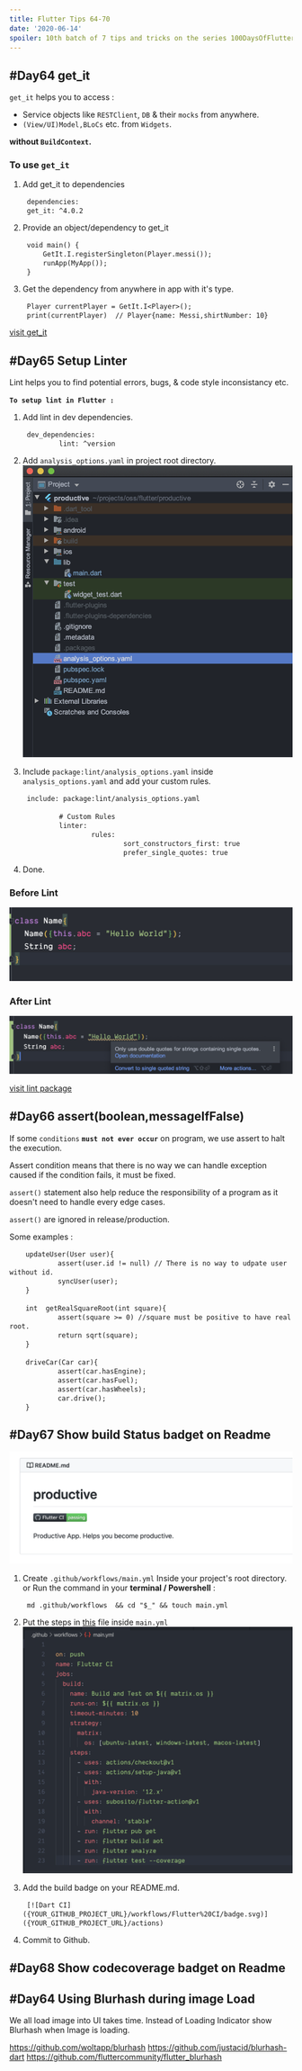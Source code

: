 ```yaml
---
title: Flutter Tips 64-70
date: '2020-06-14'
spoiler: 10th batch of 7 tips and tricks on the series 100DaysOfFlutter.
---
```


## #Day64 get_it

`get_it` helps you to access :

- Service objects like `RESTClient`, `DB` & their `mocks` from anywhere.
- `(View/UI)Model,BLoCs` etc. from `Widgets`.

**without `BuildContext`.**

### To use `get_it`

1. Add get_it to dependencies

        dependencies:
        get_it: ^4.0.2

2. Provide an object/dependency to get_it

        void main() {
            GetIt.I.registerSingleton(Player.messi());
            runApp(MyApp());
        }

3. Get the dependency from anywhere in app with it's type.

        Player currentPlayer = GetIt.I<Player>();
        print(currentPlayer)  // Player{name: Messi,shirtNumber: 10}

[visit get_it](https://pub.dev/packages/get_it#-readme-tab-)

## #Day65 Setup Linter

Lint helps you to find potential errors, bugs, & code style inconsistancy etc.

__`To setup lint in Flutter :`__

1. Add lint in dev dependencies.

        dev_dependencies:
                lint: ^version

2. Add `analysis_options.yaml` in project root directory.
![lint](65lint.png)

3. Include `package:lint/analysis_options.yaml` inside `analysis_options.yaml` and add your custom rules.

        include: package:lint/analysis_options.yaml

                # Custom Rules
                linter:
                        rules:
                                sort_constructors_first: true
                                prefer_single_quotes: true

4. Done.

### Before Lint

![Before](65lintbefore.png)

### After Lint

![Before](65afterlint.png)

[visit lint package](https://pub.dev/packages/lint)

## #Day66 assert(boolean,messageIfFalse)

If some `conditions` __`must not ever occur`__ on program, we use assert to halt the execution.

Assert condition means that there is no way we can handle exception caused if the condition fails, it must be fixed.

`assert()` statement also help reduce the responsibility of a program as it doesn't need to handle every edge cases.

`assert()` are ignored in release/production.

Some examples :

        updateUser(User user){
                assert(user.id != null) // There is no way to udpate user without id.
                syncUser(user);
        }

        int  getRealSquareRoot(int square){
                assert(square >= 0) //square must be positive to have real root.
                return sqrt(square);
        }

        driveCar(Car car){
                assert(car.hasEngine);
                assert(car.hasFuel);
                assert(car.hasWheels);
                car.drive();
        }

## #Day67 Show build Status badget on Readme

![badge](67cibadge.png)

1. Create `.github/workflows/main.yml` Inside your project's root directory. or Run the command in your **terminal / Powershell** :

        md .github/workflows  && cd "$_" && touch main.yml

2. Put the steps in [this](https://gist.github.com/erluxman/ac4916fedc3b37982181b0a631561d20) file inside `main.yml`
![main.yml](67mainyml.png)

3. Add the build badge on your README.md.

        [![Dart CI]({YOUR_GITHUB_PROJECT_URL}/workflows/Flutter%20CI/badge.svg)]({YOUR_GITHUB_PROJECT_URL}/actions)

4. Commit to Github.

## #Day68 Show codecoverage badget on Readme

## #Day64 Using Blurhash during image Load

We all load image into UI takes time. Instead of Loading Indicator show Blurhash when Image is loading.

https://github.com/woltapp/blurhash
https://github.com/justacid/blurhash-dart
https://github.com/fluttercommunity/flutter_blurhash